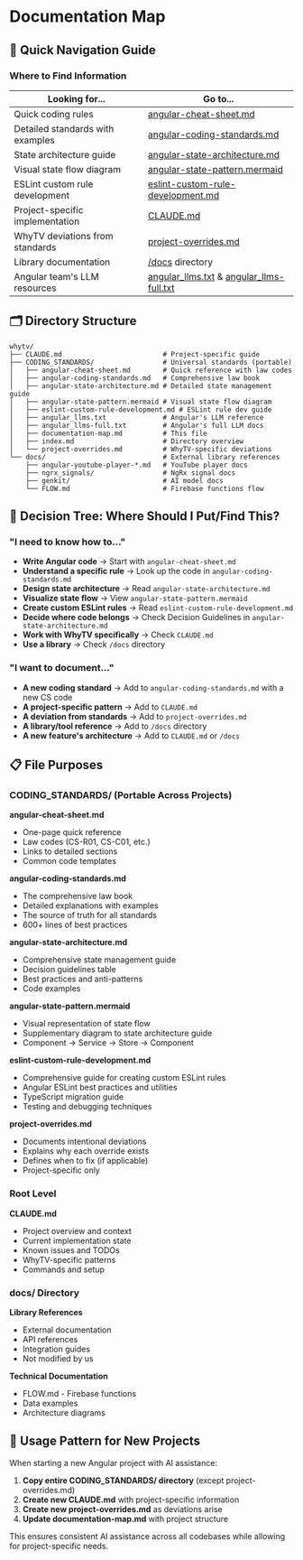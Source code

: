 # Documentation Map

## 📍 Quick Navigation Guide

### Where to Find Information

| Looking for... | Go to... |
|----------------|----------|
| Quick coding rules | [angular-cheat-sheet.md](./angular-cheat-sheet.md) |
| Detailed standards with examples | [angular-coding-standards.md](./angular-coding-standards.md) |
| State architecture guide | [angular-state-architecture.md](./angular-state-architecture.md) |
| Visual state flow diagram | [angular-state-pattern.mermaid](./angular-state-pattern.mermaid) |
| ESLint custom rule development | [eslint-custom-rule-development.md](./eslint-custom-rule-development.md) |
| Project-specific implementation | [CLAUDE.md](../CLAUDE.md) |
| WhyTV deviations from standards | [project-overrides.md](./project-overrides.md) |
| Library documentation | [/docs](../docs/) directory |
| Angular team's LLM resources | [angular_llms.txt](./angular_llms.txt) & [angular_llms-full.txt](./angular_llms-full.txt) |

## 🗂️ Directory Structure

```
whytv/
├── CLAUDE.md                         # Project-specific guide
├── CODING_STANDARDS/                 # Universal standards (portable)
│   ├── angular-cheat-sheet.md        # Quick reference with law codes
│   ├── angular-coding-standards.md   # Comprehensive law book
│   ├── angular-state-architecture.md # Detailed state management guide
│   ├── angular-state-pattern.mermaid # Visual state flow diagram
│   ├── eslint-custom-rule-development.md # ESLint rule dev guide
│   ├── angular_llms.txt              # Angular's LLM reference
│   ├── angular_llms-full.txt         # Angular's full LLM docs
│   ├── documentation-map.md          # This file
│   ├── index.md                      # Directory overview
│   └── project-overrides.md          # WhyTV-specific deviations
└── docs/                             # External library references
    ├── angular-youtube-player-*.md   # YouTube player docs
    ├── ngrx_signals/                 # NgRx signal docs
    ├── genkit/                       # AI model docs
    └── FLOW.md                       # Firebase functions flow

```

## 🎯 Decision Tree: Where Should I Put/Find This?

### "I need to know how to..."
- **Write Angular code** → Start with `angular-cheat-sheet.md`
- **Understand a specific rule** → Look up the code in `angular-coding-standards.md`
- **Design state architecture** → Read `angular-state-architecture.md`
- **Visualize state flow** → View `angular-state-pattern.mermaid`
- **Create custom ESLint rules** → Read `eslint-custom-rule-development.md`
- **Decide where code belongs** → Check Decision Guidelines in `angular-state-architecture.md`
- **Work with WhyTV specifically** → Check `CLAUDE.md`
- **Use a library** → Check `/docs` directory

### "I want to document..."
- **A new coding standard** → Add to `angular-coding-standards.md` with a new CS code
- **A project-specific pattern** → Add to `CLAUDE.md`
- **A deviation from standards** → Add to `project-overrides.md`
- **A library/tool reference** → Add to `/docs` directory
- **A new feature's architecture** → Add to `CLAUDE.md` or `/docs`

## 📋 File Purposes

### CODING_STANDARDS/ (Portable Across Projects)

**angular-cheat-sheet.md**
- One-page quick reference
- Law codes (CS-R01, CS-C01, etc.)
- Links to detailed sections
- Common code templates

**angular-coding-standards.md**
- The comprehensive law book
- Detailed explanations with examples
- The source of truth for all standards
- 600+ lines of best practices

**angular-state-architecture.md**
- Comprehensive state management guide
- Decision guidelines table
- Best practices and anti-patterns
- Code examples

**angular-state-pattern.mermaid**
- Visual representation of state flow
- Supplementary diagram to state architecture guide
- Component → Service → Store → Component

**eslint-custom-rule-development.md**
- Comprehensive guide for creating custom ESLint rules
- Angular ESLint best practices and utilities
- TypeScript migration guide
- Testing and debugging techniques

**project-overrides.md**
- Documents intentional deviations
- Explains why each override exists
- Defines when to fix (if applicable)
- Project-specific only

### Root Level

**CLAUDE.md**
- Project overview and context
- Current implementation state
- Known issues and TODOs
- WhyTV-specific patterns
- Commands and setup

### docs/ Directory

**Library References**
- External documentation
- API references
- Integration guides
- Not modified by us

**Technical Documentation**
- FLOW.md - Firebase functions
- Data examples
- Architecture diagrams

## 🔄 Usage Pattern for New Projects

When starting a new Angular project with AI assistance:

1. **Copy entire CODING_STANDARDS/ directory** (except project-overrides.md)
2. **Create new CLAUDE.md** with project-specific information
3. **Create new project-overrides.md** as deviations arise
4. **Update documentation-map.md** with project structure

This ensures consistent AI assistance across all codebases while allowing for project-specific needs.